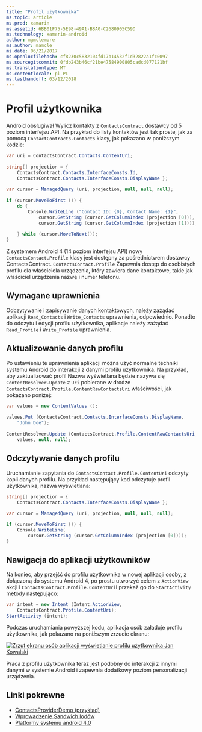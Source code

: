 ```yaml
---
title: "Profil użytkownika"
ms.topic: article
ms.prod: xamarin
ms.assetid: 6BB01F75-5E98-49A1-BBA0-C2680905C59D
ms.technology: xamarin-android
author: mgmclemore
ms.author: mamcle
ms.date: 06/21/2017
ms.openlocfilehash: cf8230c5832104fd17b14532f1d32822a1fc0097
ms.sourcegitcommit: 0fdb243b46cf21be47584900805cadcd077121bf
ms.translationtype: MT
ms.contentlocale: pl-PL
ms.lasthandoff: 03/12/2018
---
```

# <a name="user-profile"></a>Profil użytkownika

Android obsługiwał Wylicz kontakty z `ContactsContract` dostawcy od 5 poziom interfejsu API. Na przykład do listy kontaktów jest tak proste, jak za pomocą `ContactContracts.Contacts` klasy, jak pokazano w poniższym kodzie:

```csharp
var uri = ContactsContract.Contacts.ContentUri;
           
string[] projection = {
    ContactsContract.Contacts.InterfaceConsts.Id,
    ContactsContract.Contacts.InterfaceConsts.DisplayName };
           
var cursor = ManagedQuery (uri, projection, null, null, null);
           
if (cursor.MoveToFirst ()) {
    do {
        Console.WriteLine ("Contact ID: {0}, Contact Name: {1}",
            cursor.GetString (cursor.GetColumnIndex (projection [0])),
            cursor.GetString (cursor.GetColumnIndex (projection [1])));
                   
    } while (cursor.MoveToNext());
}
```

Z systemem Android 4 (14 poziom interfejsu API) nowy `ContactsContact.Profile` klasy jest dostępny za pośrednictwem dostawcy ContactsContract. `ContactsContact.Profile` Zapewnia dostęp do osobistych profilu dla właściciela urządzenia, który zawiera dane kontaktowe, takie jak właściciel urządzenia nazwę i numer telefonu.


## <a name="required-permissions"></a>Wymagane uprawnienia

Odczytywanie i zapisywanie danych kontaktowych, należy zażądać aplikacji `Read_Contacts` i `Write_Contacts` uprawnienia, odpowiednio. Ponadto do odczytu i edycji profilu użytkownika, aplikacje należy zażądać `Read_Profile` i `Write_Profile` uprawnienia.


## <a name="updating-profile-data"></a>Aktualizowanie danych profilu

Po ustawieniu te uprawnienia aplikacji można użyć normalne techniki systemu Android do interakcji z danymi profilu użytkownika. Na przykład, aby zaktualizować profil Nazwa wyświetlana będzie nazywa się `ContentResolver.Update` z `Uri` pobierane w drodze `ContactsContract.Profile.ContentRawContactsUri` właściwości, jak pokazano poniżej:

```csharp
var values = new ContentValues ();
          
values.Put (ContactsContract.Contacts.InterfaceConsts.DisplayName,
    "John Doe");
           
ContentResolver.Update (ContactsContract.Profile.ContentRawContactsUri,
    values, null, null);
```


## <a name="reading-profile-data"></a>Odczytywanie danych profilu

Uruchamianie zapytania do `ContactsContact.Profile.ContentUri` odczyty kopii danych profilu. Na przykład następujący kod odczytuje profil użytkownika, nazwa wyświetlana:

```csharp
string[] projection = {
    ContactsContract.Contacts.InterfaceConsts.DisplayName };
           
var cursor = ManagedQuery (uri, projection, null, null, null);

if (cursor.MoveToFirst ()) {
    Console.WriteLine(
        cursor.GetString (cursor.GetColumnIndex (projection [0])));
}
```


## <a name="navigating-to-the-people-app"></a>Nawigacja do aplikacji użytkowników

Na koniec, aby przejść do profilu użytkownika w nowej aplikacji osoby, z dołączoną do systemu Android 4, po prostu utworzyć celem z `ActionView` akcji i `ContactsContract.Profile.ContentUri`i przekaż go do `StartActivity` metody następująco:

```csharp
var intent = new Intent (Intent.ActionView,
    ContactsContract.Profile.ContentUri);           
StartActivity (intent);
```

Podczas uruchamiania powyższej kodu, aplikacja osób załaduje profilu użytkownika, jak pokazano na poniższym zrzucie ekranu:

[![Zrzut ekranu osób aplikacji wyświetlanie profilu użytkownika Jan Kowalski](user-profile-images/15-people-app.png)](user-profile-images/15-people-app.png#lightbox)

Praca z profilu użytkownika teraz jest podobny do interakcji z innymi danymi w systemie Android i zapewnia dodatkowy poziom personalizacji urządzenia.



## <a name="related-links"></a>Linki pokrewne

- [ContactsProviderDemo (przykład)](https://developer.xamarin.com/samples/monodroid/ContactsProviderDemo/)
- [Wprowadzenie Sandwich lodów](http://www.android.com/about/ice-cream-sandwich/)
- [Platformy systemu android 4.0](http://developer.android.com/sdk/android-4.0.html)
